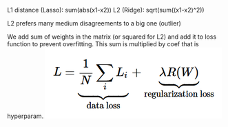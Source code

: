 L1 distance (Lasso): sum(abs(x1-x2))
L2 (Ridge): sqrt(sum((x1-x2)^2))

L2 prefers many medium disagreements to a big one (outlier)

We add sum of weights in the matrix (or squared for L2) and add it to loss function to prevent overfitting. This sum is multiplied by coef that is hyperparam.
![Pasted image 20250228204207.png](../../../attachments/Pasted%20image%2020250228204207.png)

